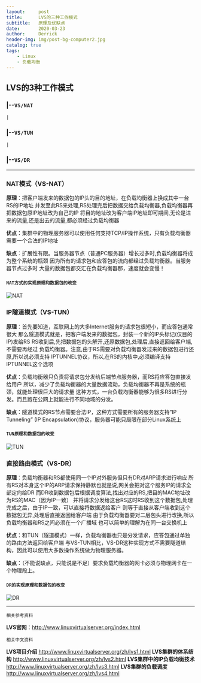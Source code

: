 ```yaml
---
layout:     post
title:      LVS的三种工作模式
subtitle:   原理及优缺点
date:       2020-03-23
author:     Derrick
header-img: img/post-bg-computer2.jpg
catalog: true
tags:
    - Linux
    - 负载均衡
---
```


## **LVS**的3种工作模式

### |--**`VS/NAT`**
    |
### |--**`VS/TUN`**
    |
### |--**`VS/DR`**











***

### NAT模式（VS-NAT）

**原理**：把客户端发来的数据包的IP头的目的地址，在负载均衡器上换成其中一台RS的IP地址
并发至此RS来处理,RS处理完后把数据交给负载均衡器,负载均衡器再把数据包原IP地址改为自己的IP
将目的地址改为客户端IP地址即可期间,无论是进来的流量,还是出去的流量,都必须经过负载均衡器

**优点**：集群中的物理服务器可以使用任何支持TCP/IP操作系统，只有负载均衡器需要一个合法的IP地址

**缺点**：扩展性有限。当服务器节点（普通PC服务器）增长过多时,负载均衡器将成为整个系统的瓶颈
因为所有的请求包和应答包的流向都经过负载均衡器。当服务器节点过多时
大量的数据包都交汇在负载均衡器那，速度就会变慢！

#### `NAT方式的实现原理和数据包的改变`
![NAT](https://ask.qcloudimg.com/http-save/yehe-1031599/3c8htkn6xo.png?imageView2/2/w/1620)


### IP隧道模式（VS-TUN）

**原理**：首先要知道，互联网上的大多Internet服务的请求包很短小，而应答包通常很大
那么隧道模式就是，把客户端发来的数据包，封装一个新的IP头标记(仅目的IP)发给RS
RS收到后,先把数据包的头解开,还原数据包,处理后,直接返回给客户端,不需要再经过
负载均衡器。注意,由于RS需要对负载均衡器发过来的数据包进行还原,所以说必须支持
IPTUNNEL协议，所以,在RS的内核中,必须编译支持IPTUNNEL这个选项

**优点**：负载均衡器只负责将请求包分发给后端节点服务器，而RS将应答包直接发给用户
所以，减少了负载均衡器的大量数据流动，负载均衡器不再是系统的瓶颈，就能处理很巨大的请求量
这种方式，一台负载均衡器能够为很多RS进行分发。而且跑在公网上就能进行不同地域的分发。

**缺点**：隧道模式的RS节点需要合法IP，这种方式需要所有的服务器支持”IP Tunneling”
(IP Encapsulation)协议，服务器可能只局限在部分Linux系统上

#### `TUN原理和数据包的改变`
![TUN](https://ask.qcloudimg.com/http-save/yehe-1031599/mji70roufw.png?imageView2/2/w/1620)


### 直接路由模式（VS-DR）

**原理**：负载均衡器和RS都使用同一个IP对外服务但只有DR对ARP请求进行响应
所有RS对本身这个IP的ARP请求保持静默也就是说,网关会把对这个服务IP的请求全部定向给DR
而DR收到数据包后根据调度算法,找出对应的RS,把目的MAC地址改为RS的MAC（因为IP一致）
并将请求分发给这台RS这时RS收到这个数据包,处理完成之后，由于IP一致，可以直接将数据返给客户
则等于直接从客户端收到这个数据包无异,处理后直接返回给客户端
由于负载均衡器要对二层包头进行改换,所以负载均衡器和RS之间必须在一个广播域
也可以简单的理解为在同一台交换机上

**优点**：和TUN（隧道模式）一样，负载均衡器也只是分发请求，应答包通过单独的路由方法返回给客户端
与VS-TUN相比，VS-DR这种实现方式不需要隧道结构，因此可以使用大多数操作系统做为物理服务器。

**缺点**：（不能说缺点，只能说是不足）要求负载均衡器的网卡必须与物理网卡在一个物理段上。

#### `DR的实现原理和数据包的改变`

![DR](https://ask.qcloudimg.com/http-save/yehe-1031599/mgf9su8zpg.png?imageView2/2/w/1620)




***
`相关参考资料`

**LVS官网**：http://www.linuxvirtualserver.org/index.html

`相关中文资料`

**LVS项目介绍**           http://www.linuxvirtualserver.org/zh/lvs1.html 
**LVS集群的体系结构**     http://www.linuxvirtualserver.org/zh/lvs2.html 
**LVS集群中的IP负载均衡技术**  http://www.linuxvirtualserver.org/zh/lvs3.html
**LVS集群的负载调度**      http://www.linuxvirtualserver.org/zh/lvs4.html 